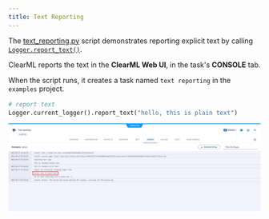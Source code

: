 ```yaml
---
title: Text Reporting
---
```


The [text_reporting.py](https://github.com/allegroai/clearml/blob/master/examples/reporting/text_reporting.py) script 
demonstrates reporting explicit text by calling [`Logger.report_text()`](../../references/sdk/logger.md#report_text). 

ClearML reports the text in the **ClearML Web UI**, in the task's **CONSOLE** tab. 

When the script runs, it creates a task named `text reporting` in the `examples` project.

```python
# report text
Logger.current_logger().report_text("hello, this is plain text")
```

![image](../../img/examples_reporting_text.png)